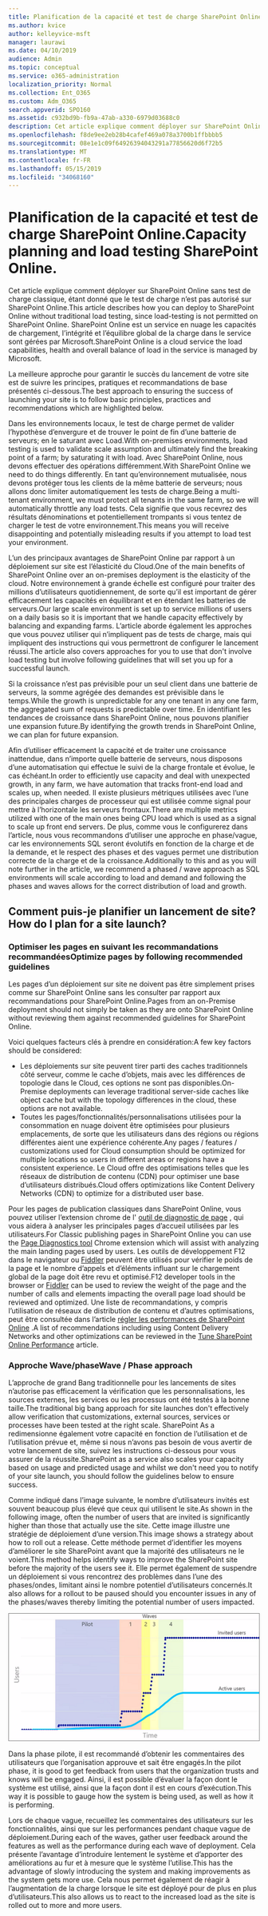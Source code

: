```yaml
---
title: Planification de la capacité et test de charge SharePoint Online
ms.author: kvice
author: kelleyvice-msft
manager: laurawi
ms.date: 04/10/2019
audience: Admin
ms.topic: conceptual
ms.service: o365-administration
localization_priority: Normal
ms.collection: Ent_O365
ms.custom: Adm_O365
search.appverid: SPO160
ms.assetid: c932bd9b-fb9a-47ab-a330-6979d03688c0
description: Cet article explique comment déployer sur SharePoint Online sans effectuer de tests de charge traditionnels, car il n’est pas autorisé.
ms.openlocfilehash: f8de9ee2eb28b4cafef469a078a3700b1ffbbbb5
ms.sourcegitcommit: 08e1e1c09f64926394043291a77856620d6f72b5
ms.translationtype: MT
ms.contentlocale: fr-FR
ms.lasthandoff: 05/15/2019
ms.locfileid: "34068160"
---
```

# <a name="capacity-planning-and-load-testing-sharepoint-online"></a><span data-ttu-id="bb694-103">Planification de la capacité et test de charge SharePoint Online.</span><span class="sxs-lookup"><span data-stu-id="bb694-103">Capacity planning and load testing SharePoint Online.</span></span>

<span data-ttu-id="bb694-104">Cet article explique comment déployer sur SharePoint Online sans test de charge classique, étant donné que le test de charge n’est pas autorisé sur SharePoint Online.</span><span class="sxs-lookup"><span data-stu-id="bb694-104">This article describes how you can deploy to SharePoint Online without traditional load testing, since load-testing is not permitted on SharePoint Online.</span></span> <span data-ttu-id="bb694-105">SharePoint Online est un service en nuage les capacités de chargement, l’intégrité et l’équilibre global de la charge dans le service sont gérées par Microsoft.</span><span class="sxs-lookup"><span data-stu-id="bb694-105">SharePoint Online is a cloud service the load capabilities, health and overall balance of load in the service is managed by Microsoft.</span></span>
  
<span data-ttu-id="bb694-106">La meilleure approche pour garantir le succès du lancement de votre site est de suivre les principes, pratiques et recommandations de base présentés ci-dessous.</span><span class="sxs-lookup"><span data-stu-id="bb694-106">The best approach to ensuring the success of launching your site is to follow basic principles, practices and recommendations which are highlighted below.</span></span>
  
<span data-ttu-id="bb694-107">Dans les environnements locaux, le test de charge permet de valider l’hypothèse d’envergure et de trouver le point de fin d’une batterie de serveurs; en le saturant avec Load.</span><span class="sxs-lookup"><span data-stu-id="bb694-107">With on-premises environments, load testing is used to validate scale assumption and ultimately find the breaking point of a farm; by saturating it with load.</span></span> <span data-ttu-id="bb694-108">Avec SharePoint Online, nous devons effectuer des opérations différemment.</span><span class="sxs-lookup"><span data-stu-id="bb694-108">With SharePoint Online we need to do things differently.</span></span> <span data-ttu-id="bb694-109">En tant qu’environnement mutualisée, nous devons protéger tous les clients de la même batterie de serveurs; nous allons donc limiter automatiquement les tests de charge.</span><span class="sxs-lookup"><span data-stu-id="bb694-109">Being a multi-tenant environment, we must protect all tenants in the same farm, so we will automatically throttle any load tests.</span></span> <span data-ttu-id="bb694-110">Cela signifie que vous recevrez des résultats dénominations et potentiellement trompants si vous tentez de charger le test de votre environnement.</span><span class="sxs-lookup"><span data-stu-id="bb694-110">This means you will receive disappointing and potentially misleading results if you attempt to load test your environment.</span></span>
  
<span data-ttu-id="bb694-111">L’un des principaux avantages de SharePoint Online par rapport à un déploiement sur site est l’élasticité du Cloud.</span><span class="sxs-lookup"><span data-stu-id="bb694-111">One of the main benefits of SharePoint Online over an on-premises deployment is the elasticity of the cloud.</span></span> <span data-ttu-id="bb694-112">Notre environnement à grande échelle est configuré pour traiter des millions d’utilisateurs quotidiennement, de sorte qu’il est important de gérer efficacement les capacités en équilibrant et en étendant les batteries de serveurs.</span><span class="sxs-lookup"><span data-stu-id="bb694-112">Our large scale environment is set up to service millions of users on a daily basis so it is important that we handle capacity effectively by balancing and expanding farms.</span></span> <span data-ttu-id="bb694-113">L’article aborde également les approches que vous pouvez utiliser qui n’impliquent pas de tests de charge, mais qui impliquent des instructions qui vous permettront de configurer le lancement réussi.</span><span class="sxs-lookup"><span data-stu-id="bb694-113">The article also covers approaches for you to use that don't involve load testing but involve following guidelines that will set you up for a successful launch.</span></span> 
  
<span data-ttu-id="bb694-114">Si la croissance n’est pas prévisible pour un seul client dans une batterie de serveurs, la somme agrégée des demandes est prévisible dans le temps.</span><span class="sxs-lookup"><span data-stu-id="bb694-114">While the growth is unpredictable for any one tenant in any one farm, the aggregated sum of requests is predictable over time.</span></span> <span data-ttu-id="bb694-115">En identifiant les tendances de croissance dans SharePoint Online, nous pouvons planifier une expansion future.</span><span class="sxs-lookup"><span data-stu-id="bb694-115">By identifying the growth trends in SharePoint Online, we can plan for future expansion.</span></span>
  
<span data-ttu-id="bb694-116">Afin d’utiliser efficacement la capacité et de traiter une croissance inattendue, dans n’importe quelle batterie de serveurs, nous disposons d’une automatisation qui effectue le suivi de la charge frontale et évolue, le cas échéant.</span><span class="sxs-lookup"><span data-stu-id="bb694-116">In order to efficiently use capacity and deal with unexpected growth, in any farm, we have automation that tracks front-end load and scales up, when needed.</span></span> <span data-ttu-id="bb694-117">Il existe plusieurs métriques utilisées avec l’une des principales charges de processeur qui est utilisée comme signal pour mettre à l’horizontale les serveurs frontaux.</span><span class="sxs-lookup"><span data-stu-id="bb694-117">There are multiple metrics utilized with one of the main ones being CPU load which is used as a signal to scale up front end servers.</span></span> <span data-ttu-id="bb694-118">De plus, comme vous le configurerez dans l’article, nous vous recommandons d’utiliser une approche en phase/vague, car les environnements SQL seront évolutifs en fonction de la charge et de la demande, et le respect des phases et des vagues permet une distribution correcte de la charge et de la croissance.</span><span class="sxs-lookup"><span data-stu-id="bb694-118">Additionally to this and as you will note further in the article, we recommend a phased / wave approach as SQL environments will scale according to load and demand and following the phases and waves allows for the correct distribution of load and growth.</span></span> 
  
## <a name="how-do-i-plan-for-a-site-launch"></a><span data-ttu-id="bb694-119">Comment puis-je planifier un lancement de site?</span><span class="sxs-lookup"><span data-stu-id="bb694-119">How do I plan for a site launch?</span></span>

### <a name="optimize-pages-by-following-recommended-guidelines"></a><span data-ttu-id="bb694-120">Optimiser les pages en suivant les recommandations recommandées</span><span class="sxs-lookup"><span data-stu-id="bb694-120">Optimize pages by following recommended guidelines</span></span>
<span data-ttu-id="bb694-121">Les pages d’un déploiement sur site ne doivent pas être simplement prises comme sur SharePoint Online sans les consulter par rapport aux recommandations pour SharePoint Online.</span><span class="sxs-lookup"><span data-stu-id="bb694-121">Pages from an on-Premise deployment should not simply be taken as they are onto SharePoint Online without reviewing them against recommended guidelines for SharePoint Online.</span></span>

<span data-ttu-id="bb694-122">Voici quelques facteurs clés à prendre en considération:</span><span class="sxs-lookup"><span data-stu-id="bb694-122">A few key factors should be considered:</span></span>
- <span data-ttu-id="bb694-123">Les déploiements sur site peuvent tirer parti des caches traditionnels côté serveur, comme le cache d’objets, mais avec les différences de topologie dans le Cloud, ces options ne sont pas disponibles.</span><span class="sxs-lookup"><span data-stu-id="bb694-123">On-Premise deployments can leverage traditional server-side caches like object cache but with the topology differences in the cloud, these options are not available.</span></span>
- <span data-ttu-id="bb694-124">Toutes les pages/fonctionnalités/personnalisations utilisées pour la consommation en nuage doivent être optimisées pour plusieurs emplacements, de sorte que les utilisateurs dans des régions ou régions différentes aient une expérience cohérente.</span><span class="sxs-lookup"><span data-stu-id="bb694-124">Any pages / features / customizations used for Cloud consumption should be optimized for multiple locations so users in different areas or regions have a consistent experience.</span></span> <span data-ttu-id="bb694-125">Le Cloud offre des optimisations telles que les réseaux de distribution de contenu (CDN) pour optimiser une base d’utilisateurs distribués.</span><span class="sxs-lookup"><span data-stu-id="bb694-125">Cloud offers optimizations like Content Delivery Networks (CDN) to optimize for a distributed user base.</span></span>

<span data-ttu-id="bb694-126">Pour les pages de publication classiques dans SharePoint Online, vous pouvez utiliser l’extension chrome de l' [outil de diagnostic de page](https://aka.ms/perftool) , qui vous aidera à analyser les principales pages d’accueil utilisées par les utilisateurs.</span><span class="sxs-lookup"><span data-stu-id="bb694-126">For Classic publishing pages in SharePoint Online you can use the [Page Diagnostics tool](https://aka.ms/perftool) Chrome extension which will assist with analyzing the main landing pages used by users.</span></span>
<span data-ttu-id="bb694-127">Les outils de développement F12 dans le navigateur ou [Fiddler](https://www.telerik.com/download/fiddler) peuvent être utilisés pour vérifier le poids de la page et le nombre d’appels et d’éléments influant sur le chargement global de la page doit être revu et optimisé.</span><span class="sxs-lookup"><span data-stu-id="bb694-127">F12 developer tools in the browser or [Fiddler](https://www.telerik.com/download/fiddler) can be used to review the weight of the page and the number of calls and elements impacting the overall page load should be reviewed and optimized.</span></span> <span data-ttu-id="bb694-128">Une liste de recommandations, y compris l’utilisation de réseaux de distribution de contenu et d’autres optimisations, peut être consultée dans l’article [régler les performances de SharePoint Online](https://aka.ms/tuneSPO) .</span><span class="sxs-lookup"><span data-stu-id="bb694-128">A list of recommendations including using Content Delivery Networks and other optimizations can be reviewed in the [Tune SharePoint Online Performance](https://aka.ms/tuneSPO) article.</span></span>

### <a name="wave--phase-approach"></a><span data-ttu-id="bb694-129">Approche Wave/phase</span><span class="sxs-lookup"><span data-stu-id="bb694-129">Wave / Phase approach</span></span>
<span data-ttu-id="bb694-130">L’approche de grand Bang traditionnelle pour les lancements de sites n’autorise pas efficacement la vérification que les personnalisations, les sources externes, les services ou les processus ont été testés à la bonne taille.</span><span class="sxs-lookup"><span data-stu-id="bb694-130">The traditional big bang approach for site launches don't effectively allow verification that customizations, external sources, services or processes have been tested at the right scale.</span></span> <span data-ttu-id="bb694-131">SharePoint As a redimensionne également votre capacité en fonction de l’utilisation et de l’utilisation prévue et, même si nous n’avons pas besoin de vous avertir de votre lancement de site, suivez les instructions ci-dessous pour vous assurer de la réussite.</span><span class="sxs-lookup"><span data-stu-id="bb694-131">SharePoint as a service also scales your capacity based on usage and predicted usage and whilst we don't need you to notify of your site launch, you should follow the guidelines below to ensure success.</span></span>
  
<span data-ttu-id="bb694-132">Comme indiqué dans l’image suivante, le nombre d’utilisateurs invités est souvent beaucoup plus élevé que ceux qui utilisent le site.</span><span class="sxs-lookup"><span data-stu-id="bb694-132">As shown in the following image, often the number of users that are invited is significantly higher than those that actually use the site.</span></span> <span data-ttu-id="bb694-133">Cette image illustre une stratégie de déploiement d’une version.</span><span class="sxs-lookup"><span data-stu-id="bb694-133">This image shows a strategy about how to roll out a release.</span></span> <span data-ttu-id="bb694-134">Cette méthode permet d’identifier les moyens d’améliorer le site SharePoint avant que la majorité des utilisateurs ne le voient.</span><span class="sxs-lookup"><span data-stu-id="bb694-134">This method helps identify ways to improve the SharePoint site before the majority of the users see it.</span></span> <span data-ttu-id="bb694-135">Elle permet également de suspendre un déploiement si vous rencontrez des problèmes dans l’une des phases/ondes, limitant ainsi le nombre potentiel d’utilisateurs concernés.</span><span class="sxs-lookup"><span data-stu-id="bb694-135">It also allows for a rollout to be paused should you encounter issues in any of the phases/waves thereby limiting the potential number of users impacted.</span></span>
  
![Graphique présentant les utilisateurs invités et actifs](media/0bc14a20-9420-4986-b9b9-fbcd2c6e0fb9.png)
  
<span data-ttu-id="bb694-137">Dans la phase pilote, il est recommandé d’obtenir les commentaires des utilisateurs que l’organisation approuve et sait être engagés.</span><span class="sxs-lookup"><span data-stu-id="bb694-137">In the pilot phase, it is good to get feedback from users that the organization trusts and knows will be engaged.</span></span> <span data-ttu-id="bb694-138">Ainsi, il est possible d’évaluer la façon dont le système est utilisé, ainsi que la façon dont il est en cours d’exécution.</span><span class="sxs-lookup"><span data-stu-id="bb694-138">This way it is possible to gauge how the system is being used, as well as how it is performing.</span></span>
  
<span data-ttu-id="bb694-139">Lors de chaque vague, recueillez les commentaires des utilisateurs sur les fonctionnalités, ainsi que sur les performances pendant chaque vague de déploiement.</span><span class="sxs-lookup"><span data-stu-id="bb694-139">During each of the waves, gather user feedback around the features as well as the performance during each wave of deployment.</span></span> <span data-ttu-id="bb694-140">Cela présente l’avantage d’introduire lentement le système et d’apporter des améliorations au fur et à mesure que le système l’utilise.</span><span class="sxs-lookup"><span data-stu-id="bb694-140">This has the advantage of slowly introducing the system and making improvements as the system gets more use.</span></span> <span data-ttu-id="bb694-141">Cela nous permet également de réagir à l’augmentation de la charge lorsque le site est déployé pour de plus en plus d’utilisateurs.</span><span class="sxs-lookup"><span data-stu-id="bb694-141">This also allows us to react to the increased load as the site is rolled out to more and more users.</span></span>
